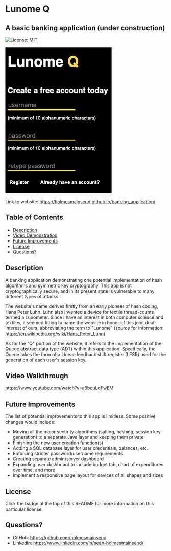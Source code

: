 # Lunome Q
## A basic banking application (under construction)

[![License: MIT](https://img.shields.io/badge/License-MIT-yellow.svg)](https://opensource.org/licenses/MIT)

![Screenshot of Website](assets/website_screenshot.png)

Link to website: https://holmesmainsend.github.io/banking_application/

  ## Table of Contents
  * [Description](#description)
  * [Video Demonstration](#video-demonstration)
  * [Future Improvements](#future-improvements)
  * [License](#license)
  * [Questions?](#questions)


## Description
  A banking application demonstrating one potential implementation of hash algorithms and symmetric key
  cryptography. This app is not cryptographically secure, and in its present state is vulnerable to many different types of attacks.

  The website's name derives firstly from an early pioneer of hash coding, Hans Peter Luhn. Luhn also invented a device for textile thread-counts termed a Lunometer. Since I have an interest in both computer science and textiles, it seemed fitting to name the website in honor of this joint dual-interest of ours, abbreviating the term to "Lunome" (source for information: https://en.wikipedia.org/wiki/Hans_Peter_Luhn).

  As for the "Q" portion of the website, it refers to the implementation of the Queue abstract data type (ADT) within this application. Specifically, the Queue takes the form of a Linear-feedback shift register (LFSR) used for the generation of each user's session key.


## Video Walkthrough
https://www.youtube.com/watch?v=a6bcuLqFwEM


## Future Improvements
  The list of potential improvements to this app is limitless. Some positive changes would include:
  * Moving all the major security algorithms (salting, hashing, session key generation) to a separate Java layer and keeping them private
  * Finishing the new user creation function(s)
  * Adding a SQL database layer for user credentials, balances, etc.
  * Enforcing stricter password/username requirements
  * Creating separate admin/server dashboard
  * Expanding user dashboard to include budget tab, chart of expenditures over time, and more
  * Implement a responsive page layout for devices of all shapes and sizes
    

## License
  Click the badge at the top of this README for more information on this particular license.


## Questions?
  * GitHub: https://github.com/holmesmainsend
  * LinkedIn: https://www.linkedin.com/in/sean-holmesmainsend/
